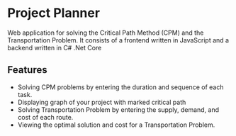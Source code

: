 # Project Planner

 Web application for solving the Critical Path Method (CPM) and the Transportation Problem. It consists of a frontend written in JavaScript and a backend written in C# .Net Core

## Features
- Solving CPM problems by entering the duration and sequence of each task.
- Displaying graph of your project with marked critical path
- Solving Transportation Problem by entering the supply, demand, and cost of each route.
- Viewing the optimal solution and cost for a Transportation Problem.
